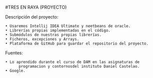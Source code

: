 #TRES EN RAYA (PROYECTO)

Descripción del proyecto:

    • Usaremos Intellij IDEA Ultimate y neetbeans de oracle.
    • Librerías propias implementadas en el código.
    • Submódulos de nuestras propias librerías.
    • Ficheros, excepciones y Arrays.
    • Plataforma de GitHub para guardar el repositorio del proyecto.

Fuentes:

    • Lo aprendido durante el curso de DAM en las asignaturas de 
          programacion y contornosdel instituto Daniel Castelao.
    • Google.